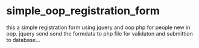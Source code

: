 # simple_oop_registration_form
this a simple registration form using jquery and oop php for people new in oop.
jquery send send the formdata to php file for validaton and submittion to database...
